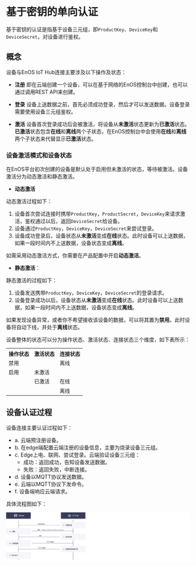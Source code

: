 # 基于密钥的单向认证

基于密钥的认证是指基于设备三元组，即`ProductKey`、`DeviceKey`和`DeviceSecret`，对设备进行鉴权。

## 概念<concepts>

设备与EnOS IoT Hub连接主要涉及以下操作及状态：

- **注册**
  即在云端创建一个设备，可以在基于网络的EnOS控制台中创建，也可以通过调用REST API来创建。

- **登录**
  设备上送数据之前，首先必须成功登录，然后才可以发送数据。设备登录需要使用设备三元组鉴权。

- **激活**
  设备首次登录成功后会被激活，将设备从**未激活**状态更新为**已激活**状态。**已激活**状态包含**在线**和**离线**两个子状态，在EnOS控制台中会使用**在线**和**离线**两个子状态来代替显示**已激活**状态。

### 设备激活模式和设备状态<deviceactivation>

在EnOS平台初次创建的设备是默认处于启用但未激活的状态，等待被激活。设备激活分为动态激活和静态激活。
- **动态激活**

动态激活过程如下：
  1. 设备首次尝试连接时携带`ProductKey`，`ProductSecret`，`DeviceKey`来请求激活，鉴权通过以后，返回`DeviceSecret`给设备。
  2. 设备通过`ProductKey`，`DeviceKey`，`DeviceSecret`来尝试登录。
  3. 设备成功登录后，设备状态从**未激活**变成**在线**状态。此时设备可以上送数据，如果一段时间内不上送数据，设备状态变成**离线**。

  如需采用动态激活方式，你需要在产品配置中开启**动态激活**。

- **静态激活**：

静态激活的过程如下：
  1. 设备发送携带`ProductKey`，`DeviceKey`，`DeviceSecret`的登录请求。
  2. 设备登录成功以后，设备状态从**未激活**变成**在线**状态。此时设备可以上送数据，如果一段时间内不上送数据，设备状态变成**离线**。

如果发现设备异常，或者你不希望接收该设备的数据，可以将其置为**禁用**。此时设备将自动下线，并处于**离线**状态。

设备整体的状态可以分为操作状态、激活状态、连接状态三个维度，如下表所示：

<table>
   <tr>
     <th>操作状态</th>
     <th>激活状态</th>
     <th>连接状态</th>
   </tr>
   <tr>
     <td>禁用</td>
     <td></td>
     <td>离线</td>
   </tr>
   <tr>
     <td>启用</td>
     <td>未激活</td>
     <td></td>
   </tr>
   <tr>
     <td></td>
     <td>已激活</td>
     <td>在线</td>
   </tr>
   <tr>
     <td></td>
     <td></td>
     <td>离线</td>
   </tr>
</table>

## 设备认证过程<authentication>

设备连接主要认证过程如下：
- a. 云端预注册设备。
- b. 在edge端配置云端注册的设备信息，主要为烧录设备三元组。
- c. Edge上电、联网、尝试登录。云端验证设备三元组：
  - 成功：返回成功，告知设备发送数据。
  - 失败：返回失败，中断连接。
- d. 设备以MQTT协议发送数据。
- e. 云端以MQTT协议下发命令。
- f. 设备端响应云端请求。

具体流程图如下：

![](media/secret_communication.png)
